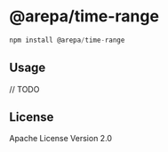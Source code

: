 # @arepa/time-range

```javascript
npm install @arepa/time-range
```

## Usage

// TODO

## License

Apache License Version 2.0
